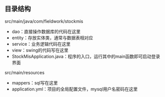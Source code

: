 ## 目录结构

src/main/java/com/fieldwork/stockmis

- dao：直接操作数据库的代码在这里
- entity：存放实体类，通常与数据表相对应
- service：业务逻辑代码在这里
- view：swing的代码写在这里
- StockMisApplication.java：程序的入口，运行其中的main函数即可启动登录界面

src/main/resources

- mappers：sql写在这里
- application.yml：项目的全局配置文件，mysql用户名密码在这里
